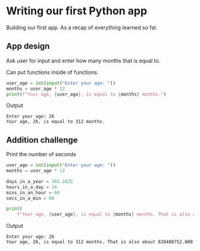 # Writing our first Python app

Building our first app. As a recap of everything learned so far.

## App design

Ask user for input and enter how many months that is equal to.

Can put functions inside of functions.

```python
user_age = int(input("Enter your age: "))
months = user_age * 12
print(f"Your age, {user_age}, is equal to {months} months.")
```

Output

```
Enter your age: 26
Your age, 26, is equal to 312 months.
```

## Addition challenge

Print the number of seconds

```python
user_age = int(input("Enter your age: "))
months = user_age * 12

days_in_a_year = 365.2425
hours_in_a_day = 24
mins_in_an_hour = 60
secs_in_a_min = 60

print(
    f"Your age, {user_age}, is equal to {months} months. That is also about {user_age * days_in_a_year * hours_in_a_day * mins_in_an_hour * secs_in_a_min:.2f} seconds.")
```

Output

```
Enter your age: 26
Your age, 26, is equal to 312 months. That is also about 820480752.000
```